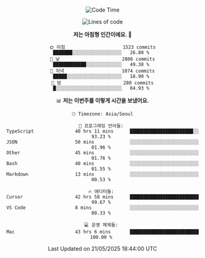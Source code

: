 <div align="center">

<br />

 <!--START_SECTION:waka-->
![Code Time](http://img.shields.io/badge/Code%20Time-4%2C643%20hrs%2028%20mins-blue)

![Lines of code](https://img.shields.io/badge/%EC%A0%80%EB%8A%94%20%EC%97%AC%ED%83%9C%EA%B9%8C%EC%A7%80%20-3.4%20million%20%EC%A4%84%EC%9D%98%20%EC%BD%94%EB%93%9C%EB%A5%BC%20%EC%9E%91%EC%84%B1%ED%96%88%EC%96%B4%EC%9A%94.-blue)

**저는 아침형 인간이에요. 🐤** 

```text
🌞 아침                     1523 commits        ███████░░░░░░░░░░░░░░░░░░   26.80 % 
🌆 낮　                     2806 commits        ████████████░░░░░░░░░░░░░   49.38 % 
🌃 저녁                     1074 commits        █████░░░░░░░░░░░░░░░░░░░░   18.90 % 
🌙 밤　                     280 commits         █░░░░░░░░░░░░░░░░░░░░░░░░   04.93 % 
```


📊 **저는 이번주를 이렇게 시간을 보냈어요.** 

```text
🕑︎ Timezone: Asia/Seoul

💬 프로그래밍 언어들: 
TypeScript               40 hrs 11 mins      ███████████████████████░░   93.23 % 
JSON                     50 mins             ░░░░░░░░░░░░░░░░░░░░░░░░░   01.96 % 
Other                    45 mins             ░░░░░░░░░░░░░░░░░░░░░░░░░   01.76 % 
Bash                     40 mins             ░░░░░░░░░░░░░░░░░░░░░░░░░   01.55 % 
Markdown                 13 mins             ░░░░░░░░░░░░░░░░░░░░░░░░░   00.53 % 

🔥 에디터들: 
Cursor                   42 hrs 58 mins      █████████████████████████   99.67 % 
VS Code                  8 mins              ░░░░░░░░░░░░░░░░░░░░░░░░░   00.33 % 

💻 운영 체제들: 
Mac                      43 hrs 6 mins       █████████████████████████   100.00 % 
```


 Last Updated on 21/05/2025 18:44:00 UTC
<!--END_SECTION:waka-->

</div>
